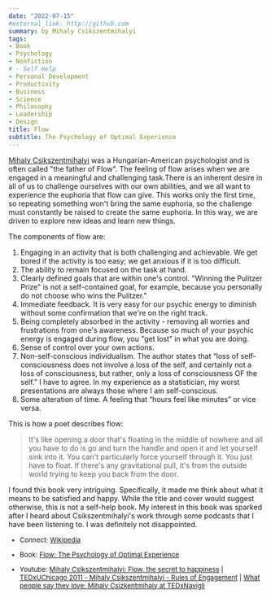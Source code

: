 ```yaml
---
date: "2022-07-15"
#external_link: http://github.com
summary: by Mihaly Csikszentmihalyi
tags:
- Book
- Psychology
- Nonfiction
# - Self Help
- Personal Development
- Productivity
- Business
- Science
- Philosophy
- Leadership
- Design
title: Flow
subtitle: The Psychology of Optimal Experience
---
```




[Mihaly Csikszentmihalyi](https://en.wikipedia.org/wiki/Mihaly_Csikszentmihalyi) was a Hungarian-American psychologist and is often called "the father of Flow". The feeling of flow arises when we are engaged in a meaningful and challenging task.There is an inherent desire in all of us to challenge ourselves with our own abilities, and we all want to experience the euphoria that flow can give. This works only the first time, so repeating something won't bring the same euphoria, so the challenge must constantly be raised to create the same euphoria. In this way, we are driven to explore new ideas and learn new things. 


The components of flow are:
  1. Engaging in an activity that is both challenging and achievable. We get bored if the activity is too easy; we get anxious if it is too difficult.
  2. The ability to remain focused on the task at hand.
  3. Clearly defined goals that are within one's control. "Winning the Pulitzer Prize" is not a self-contained goal, for example, because you personally do not choose who wins the Pulitzer."
  4. Immediate feedback. It is very easy for our psychic energy to diminish without some confirmation that we're on the right track. 
  5. Being completely absorbed in the activity - removing all worries and frustrations from one's awareness. Because so much of your psychic energy is engaged during flow, you "get lost" in what you are doing.
  6. Sense of control over your own actions.
  7. Non-self-conscious individualism. The author states that “loss of self-consciousness does not involve a loss of the self, and certainly not a loss of consciousness, but rather, only a loss of consciousness OF the self.” I have to agree. In my experience as a statistician, my worst presentations are always those where I am self-conscious. 
  8. Some alteration of time. A feeling that “hours feel like minutes” or vice versa.

This is how a poet describes flow: 
> It's like opening a door that's floating in the middle of nowhere and all you have to do is go and turn the handle and open it and let yourself sink into it. You can't particularly force yourself through it. You just have to float. If there's any gravitational pull, it's from the outside world trying to keep you back from the door.

I found this book very intriguing. Specifically, it made me think about what it means to be satisfied and happy. While the title and cover would suggest otherwise, this is not a self-help book. My interest in this book was sparked after I heard about Csikszentmihalyi's work through some podcasts that I have been listening to. I was definitely not disappointed.




<font size="2">

-   Connect: [Wikipedia](https://en.wikipedia.org/wiki/Mihaly_Csikszentmihalyi) 

-   Book: [Flow: The Psychology of Optimal Experience](https://www.amazon.com/Flow-Psychology-Experience-Perennial-Classics/dp/0061339202) 

-   Youtube: 
[Mihaly Csikszentmihalyi: Flow, the secret to happiness](https://www.youtube.com/watch?v=fXIeFJCqsPs) \| [TEDxUChicago 2011 - Mihaly Csikszentmihalyi - Rules of Engagement](https://www.youtube.com/watch?v=7e1xU0-h9Y8) \| [What people say they love: Mihaly Csizkentmihaly at TEDxNavigli](https://www.youtube.com/watch?v=7D3uWTue2SA) 

</font>


